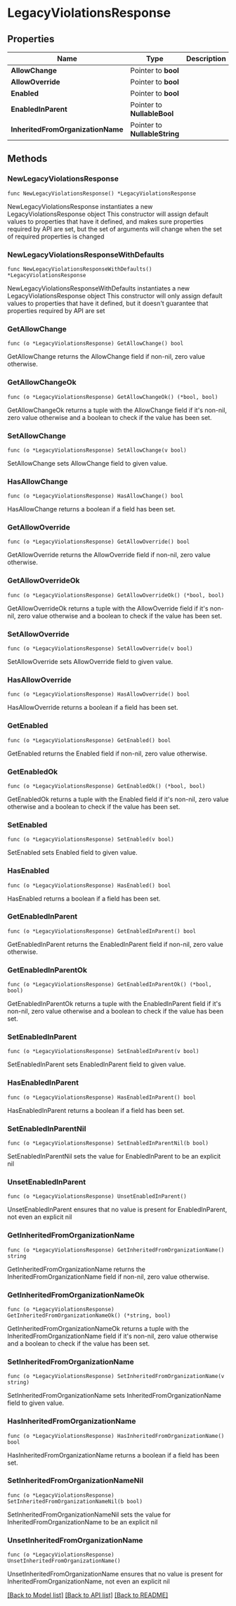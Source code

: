 # LegacyViolationsResponse

## Properties

Name | Type | Description | Notes
------------ | ------------- | ------------- | -------------
**AllowChange** | Pointer to **bool** |  | [optional] 
**AllowOverride** | Pointer to **bool** |  | [optional] 
**Enabled** | Pointer to **bool** |  | [optional] 
**EnabledInParent** | Pointer to **NullableBool** |  | [optional] 
**InheritedFromOrganizationName** | Pointer to **NullableString** |  | [optional] 

## Methods

### NewLegacyViolationsResponse

`func NewLegacyViolationsResponse() *LegacyViolationsResponse`

NewLegacyViolationsResponse instantiates a new LegacyViolationsResponse object
This constructor will assign default values to properties that have it defined,
and makes sure properties required by API are set, but the set of arguments
will change when the set of required properties is changed

### NewLegacyViolationsResponseWithDefaults

`func NewLegacyViolationsResponseWithDefaults() *LegacyViolationsResponse`

NewLegacyViolationsResponseWithDefaults instantiates a new LegacyViolationsResponse object
This constructor will only assign default values to properties that have it defined,
but it doesn't guarantee that properties required by API are set

### GetAllowChange

`func (o *LegacyViolationsResponse) GetAllowChange() bool`

GetAllowChange returns the AllowChange field if non-nil, zero value otherwise.

### GetAllowChangeOk

`func (o *LegacyViolationsResponse) GetAllowChangeOk() (*bool, bool)`

GetAllowChangeOk returns a tuple with the AllowChange field if it's non-nil, zero value otherwise
and a boolean to check if the value has been set.

### SetAllowChange

`func (o *LegacyViolationsResponse) SetAllowChange(v bool)`

SetAllowChange sets AllowChange field to given value.

### HasAllowChange

`func (o *LegacyViolationsResponse) HasAllowChange() bool`

HasAllowChange returns a boolean if a field has been set.

### GetAllowOverride

`func (o *LegacyViolationsResponse) GetAllowOverride() bool`

GetAllowOverride returns the AllowOverride field if non-nil, zero value otherwise.

### GetAllowOverrideOk

`func (o *LegacyViolationsResponse) GetAllowOverrideOk() (*bool, bool)`

GetAllowOverrideOk returns a tuple with the AllowOverride field if it's non-nil, zero value otherwise
and a boolean to check if the value has been set.

### SetAllowOverride

`func (o *LegacyViolationsResponse) SetAllowOverride(v bool)`

SetAllowOverride sets AllowOverride field to given value.

### HasAllowOverride

`func (o *LegacyViolationsResponse) HasAllowOverride() bool`

HasAllowOverride returns a boolean if a field has been set.

### GetEnabled

`func (o *LegacyViolationsResponse) GetEnabled() bool`

GetEnabled returns the Enabled field if non-nil, zero value otherwise.

### GetEnabledOk

`func (o *LegacyViolationsResponse) GetEnabledOk() (*bool, bool)`

GetEnabledOk returns a tuple with the Enabled field if it's non-nil, zero value otherwise
and a boolean to check if the value has been set.

### SetEnabled

`func (o *LegacyViolationsResponse) SetEnabled(v bool)`

SetEnabled sets Enabled field to given value.

### HasEnabled

`func (o *LegacyViolationsResponse) HasEnabled() bool`

HasEnabled returns a boolean if a field has been set.

### GetEnabledInParent

`func (o *LegacyViolationsResponse) GetEnabledInParent() bool`

GetEnabledInParent returns the EnabledInParent field if non-nil, zero value otherwise.

### GetEnabledInParentOk

`func (o *LegacyViolationsResponse) GetEnabledInParentOk() (*bool, bool)`

GetEnabledInParentOk returns a tuple with the EnabledInParent field if it's non-nil, zero value otherwise
and a boolean to check if the value has been set.

### SetEnabledInParent

`func (o *LegacyViolationsResponse) SetEnabledInParent(v bool)`

SetEnabledInParent sets EnabledInParent field to given value.

### HasEnabledInParent

`func (o *LegacyViolationsResponse) HasEnabledInParent() bool`

HasEnabledInParent returns a boolean if a field has been set.

### SetEnabledInParentNil

`func (o *LegacyViolationsResponse) SetEnabledInParentNil(b bool)`

 SetEnabledInParentNil sets the value for EnabledInParent to be an explicit nil

### UnsetEnabledInParent
`func (o *LegacyViolationsResponse) UnsetEnabledInParent()`

UnsetEnabledInParent ensures that no value is present for EnabledInParent, not even an explicit nil
### GetInheritedFromOrganizationName

`func (o *LegacyViolationsResponse) GetInheritedFromOrganizationName() string`

GetInheritedFromOrganizationName returns the InheritedFromOrganizationName field if non-nil, zero value otherwise.

### GetInheritedFromOrganizationNameOk

`func (o *LegacyViolationsResponse) GetInheritedFromOrganizationNameOk() (*string, bool)`

GetInheritedFromOrganizationNameOk returns a tuple with the InheritedFromOrganizationName field if it's non-nil, zero value otherwise
and a boolean to check if the value has been set.

### SetInheritedFromOrganizationName

`func (o *LegacyViolationsResponse) SetInheritedFromOrganizationName(v string)`

SetInheritedFromOrganizationName sets InheritedFromOrganizationName field to given value.

### HasInheritedFromOrganizationName

`func (o *LegacyViolationsResponse) HasInheritedFromOrganizationName() bool`

HasInheritedFromOrganizationName returns a boolean if a field has been set.

### SetInheritedFromOrganizationNameNil

`func (o *LegacyViolationsResponse) SetInheritedFromOrganizationNameNil(b bool)`

 SetInheritedFromOrganizationNameNil sets the value for InheritedFromOrganizationName to be an explicit nil

### UnsetInheritedFromOrganizationName
`func (o *LegacyViolationsResponse) UnsetInheritedFromOrganizationName()`

UnsetInheritedFromOrganizationName ensures that no value is present for InheritedFromOrganizationName, not even an explicit nil

[[Back to Model list]](../README.md#documentation-for-models) [[Back to API list]](../README.md#documentation-for-api-endpoints) [[Back to README]](../README.md)


